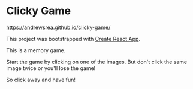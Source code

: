# Clicky Game

https://andrewsrea.github.io/clicky-game/

This project was bootstrapped with [Create React App](https://github.com/facebook/create-react-app).

This is a memory game. 

Start the game by clicking on one of the images. But don't click the same image twice or you'll lose the game!

So click away and have fun!
